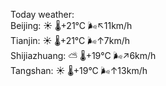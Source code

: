 Today weather:  
Beijing: ☀️   🌡️+21°C 🌬️↖11km/h  
Tianjin: ☀️   🌡️+21°C 🌬️↑7km/h  
Shijiazhuang: ⛅️  🌡️+19°C 🌬️↗6km/h  
Tangshan: ☀️   🌡️+19°C 🌬️↑13km/h  
